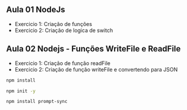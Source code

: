 ## Aula 01 NodeJs

* Exercicio 1: Criação de funções
* Exercicio 2: Criação de logica de switch

## Aula 02 Nodejs - Funções WriteFile e ReadFile

- Exercicio 1: Criação de função readFile
- Exercicio 2: Criação de função writeFile e convertendo para JSON

```bash
npm install 
```

```bash
npm init -y 
```

```bash
npm install prompt-sync

```